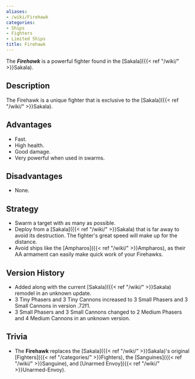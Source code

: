 ```yaml
---
aliases:
- /wiki/Firehawk
categories:
- Ships
- Fighters
- Limited Ships
title: Firehawk
---
```


The **_Firehawk_** is a powerful fighter found in the [Sakala]({{< ref "/wiki/" >}}Sakala).

## Description

The Firehawk is a unique fighter that is exclusive to the [Sakala]({{< ref "/wiki/" >}}Sakala).

## Advantages

- Fast.
- High health.
- Good damage.
- Very powerful when used in swarms.

## Disadvantages

- None.

## Strategy

- Swarm a target with as many as possible.
- Deploy from a [Sakala]({{< ref "/wiki/" >}}Sakala) that is far away to avoid its destruction. The fighter's great speed will make up for the distance.
- Avoid ships like the [Ampharos]({{< ref "/wiki/" >}}Ampharos), as their AA armament can easily make quick work of your Firehawks.

## Version History 

- Added along with the current [Sakala]({{< ref "/wiki/" >}}Sakala) remodel in an unknown update.
- 3 Tiny Phasers and 3 Tiny Cannons increased to 3 Small Phasers and 3 Small Cannons in version .72f1.
- 3 Small Phasers and 3 Small Cannons changed to 2 Medium Phasers and 4 Medium Cannons in an unknown version.

## Trivia

- The **Firehawk** replaces the [Sakala]({{< ref "/wiki/" >}}Sakala)'s original [Fighters]({{< ref "/categories/" >}}Fighters), the [Sanguines]({{< ref "/wiki/" >}}Sanguine), and [Unarmed Envoy]({{< ref "/wiki/" >}}Unarmed-Envoy).